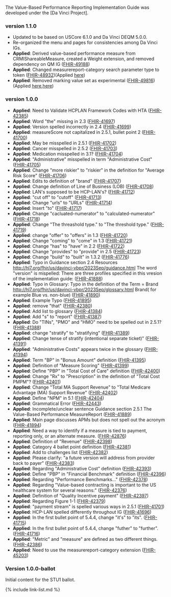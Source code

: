 
The Value-Based Performance Reporting Implementation Guide was developed under the  [Da Vinci Project].

### version 1.1.0
- Updated to be based on USCore 6.1.0 and Da Vinci DEQM 5.0.0. 
- Re-organized the menu and pages for consistencies among Da Vinci IGs.
- **Applied**: Derived value-based performance measure from CRMIShareableMeasure, created a Weight extension, and removed dependency on QM IG ([FHIR-49188](https://jira.hl7.org/browse/FHIR-49188))
- **Applied**: Changed measurereport-category search parameter type to token ([FHIR-48932](https://jira.hl7.org/browse/FHIR-48932))(Applied [here](SearchParameter-measurereport-category.html))
- **Applied**: Removed marking value set as experimental ([FHIR-49816](https://jira.hl7.org/browse/FHIR-49816))(Applied [here](ValueSet-measure-contractual-status.html),[here](ValueSet-measure-stratifier-example.html))

### version 1.0.0

- **Applied**: Need to Validate HCPLAN Framework Codes with HTA ([FHIR-42385](https://jira.hl7.org/browse/FHIR-42385))
- **Applied**: Word "the" missing in 2.3 ([FHIR-41697](https://jira.hl7.org/browse/FHIR-41697))
- **Applied**: Version spelled incorrectly in 2.4 ([FHIR-41699](https://jira.hl7.org/browse/FHIR-41699))
- **Applied**: measureScore not capitalized in 2.5.1, bullet point 2 ([FHIR-41700](https://jira.hl7.org/browse/FHIR-41700))
- **Applied**: May be misspelled in 2.5.1 ([FHIR-41702](https://jira.hl7.org/browse/FHIR-41702))
- **Applied**: Cancer misspelled in 2.5.2 ([FHIR-41703](https://jira.hl7.org/browse/FHIR-41703))
- **Applied**: Medication misspelled in 3.1? ([FHIR-41704](https://jira.hl7.org/browse/FHIR-41704))
- **Applied**: "Administrative" misspelled in term "Administrative Cost" ([FHIR-41705](https://jira.hl7.org/browse/FHIR-41705))
- **Applied**: Change "more riskier" to "riskier" in the definition for "Average Risk Score" ([FHIR-41706](https://jira.hl7.org/browse/FHIR-41706))
- **Applied**: Edits to definition of "brand" ([FHIR-41707](https://jira.hl7.org/browse/FHIR-41707))
- **Applied**: Change definition of Line of Business (LOB) ([FHIR-41708](https://jira.hl7.org/browse/FHIR-41708))
- **Applied**: LAN's supposed to be HCP-LAN's? ([FHIR-41712](https://jira.hl7.org/browse/FHIR-41712))
- **Applied**: "cut off" to "cutoff" ([FHIR-41713](https://jira.hl7.org/browse/FHIR-41713))
- **Applied**: Change "urls" to "URLs" ([FHIR-41714](https://jira.hl7.org/browse/FHIR-41714))
- **Applied**: Insert "to" ([FHIR-41717](https://jira.hl7.org/browse/FHIR-41717))
- **Applied**: Change "cacluated-numerator" to "calculated-numerator" ([FHIR-41718](https://jira.hl7.org/browse/FHIR-41718))
- **Applied**: Change "The threashold type." to "The threshold type." ([FHIR-41719](https://jira.hl7.org/browse/FHIR-41719))
- **Applied**: change "offer" to "offers" in 1.3 ([FHIR-41720](https://jira.hl7.org/browse/FHIR-41720))
- **Applied**: Change "coming" to "come" in 1.3 ([FHIR-41721](https://jira.hl7.org/browse/FHIR-41721))
- **Applied**: Change "has" to "have" in 2.2 ([FHIR-41722](https://jira.hl7.org/browse/FHIR-41722))
- **Applied**: Change "provides" to "provide" in 2.5 ([FHIR-41723](https://jira.hl7.org/browse/FHIR-41723))
- **Applied**: Change "build" to "built" in 1.3.2 ([FHIR-41776](https://jira.hl7.org/browse/FHIR-41776))
- **Applied**: Typo in Guidance section 2.4 Resources http://hl7.org/fhir/us/davinci-vbpr/2023Sep/guidance.html The word "version" is mispelled: There are three profiles specified in this vresion of the implementation guide: ([FHIR-41888](https://jira.hl7.org/browse/FHIR-41888))
- **Applied**: Typo in Glossary: Typo in the definition of the Term = Brand http://hl7.org/fhir/us/davinci-vbpr/2023Sep/glossary.html Brand( for example Blue vs. non-blue) ([FHIR-41890](https://jira.hl7.org/browse/FHIR-41890))
- **Applied**: Example Typo ([FHIR-41895](https://jira.hl7.org/browse/FHIR-41895))
- **Applied**: remove "that" ([FHIR-42380](https://jira.hl7.org/browse/FHIR-42380))
- **Applied**: Add list to glossary ([FHIR-41384](https://jira.hl7.org/browse/FHIR-41384))
- **Applied**: Add "s" to "report" ([FHIR-41387](https://jira.hl7.org/browse/FHIR-41387))
- **Applied**: Do "TINs", "PMO" and "HMO" need to be spelled out in 2.5.1? ([FHIR-41388](https://jira.hl7.org/browse/FHIR-41388))
- **Applied**: change "stratify" to "stratifying" ([FHIR-41389](https://jira.hl7.org/browse/FHIR-41389))
- **Applied**: Change tense of stratify (intentional separate ticket)" ([FHIR-41391](https://jira.hl7.org/browse/FHIR-41391))
- **Applied**: "Administrative Costs" appears twice in the glossary ([FHIR-41394](https://jira.hl7.org/browse/FHIR-41394))
- **Applied**: Term "BP" in "Bonus Amount" definition ([FHIR-41395](https://jira.hl7.org/browse/FHIR-41395))
- **Applied**: Definition of "Measure Scoring" ([FHIR-41399](https://jira.hl7.org/browse/FHIR-41399))
- **Applied**: Define "PBP" in "Total Cost of Care" definition ([FHIR-42400](https://jira.hl7.org/browse/FHIR-42400))
- **Applied**: Change "Rx" to "Prescription" in the definition of "Total Cost PMPM"? ([FHIR-42401](https://jira.hl7.org/browse/FHIR-42401))
- **Applied**: Change "Total MA Support Revenue" to "Total Medicare Advantage (MA) Support Revenue" ([FHIR-42402](https://jira.hl7.org/browse/FHIR-42402))
- **Applied**: Define "NPM" in 5.1 ([FHIR-42404](https://jira.hl7.org/browse/FHIR-42404))
- **Applied**: Grammatical Error ([FHIR-42443](https://jira.hl7.org/browse/FHIR-42443))
- **Applied**: Incomplete/unclear sentence Guidance section 2.5.1 The Value-Based Performance MeasureReport ([FHIR-41889](https://jira.hl7.org/browse/FHIR-41889))
- **Applied**: Main page discusses APMs but does not spell out the acronym ([FHIR-41894](https://jira.hl7.org/browse/FHIR-41894))
- **Applied**: Need a way to identify if a measure is tied to payment, reporting only, or an alternate measure. ([FHIR-42876](https://jira.hl7.org/browse/FHIR-42876))
- **Applied**: Definition of "Revenue" ([FHIR-42398](https://jira.hl7.org/browse/FHIR-42398))
- **Applied**: Category 4 ballet point definition ([FHIR-42381](https://jira.hl7.org/browse/FHIR-42381))
- **Applied**: Add to challenges list ([FHIR-42382](https://jira.hl7.org/browse/FHIR-42382))
- **Applied**: Please clarify: "a future version will address from provider back to payer" ([FHIR-42383](https://jira.hl7.org/browse/FHIR-42383))
- **Applied**: Regarding "Administrative Cost" definition ([FHIR-42393](https://jira.hl7.org/browse/FHIR-42393))
- **Applied**: Define "PBP" in "Financial Benchmark" definition ([FHIR-42396](https://jira.hl7.org/browse/FHIR-42396))
- **Applied**: Regarding "Performance Benchmarks..." ([FHIR-42378](https://jira.hl7.org/browse/FHIR-42378))
- **Applied**: Regarding "Value-based contracting is important to the US healthcare system for several reasons:" ([FHIR-42376](https://jira.hl7.org/browse/FHIR-42376))
- **Applied**: Definition of "Quality Incentive payment" ([FHIR-42397](https://jira.hl7.org/browse/FHIR-42397))
- **Applied**: Regarding Figure 1-1 ([FHIR-42379](https://jira.hl7.org/browse/FHIR-42379))
- **Applied**: "payment stream" is spelled various ways in 2.5.1 ([FHIR-41701](https://jira.hl7.org/browse/FHIR-41701))
- **Applied**: HCP-LAN spelled differently throughout IG ([FHIR-41696](https://jira.hl7.org/browse/FHIR-41696))
- **Applied**: In the first bullet point of 5.4.4, change "it's" to "its". ([FHIR-41715](https://jira.hl7.org/browse/FHIR-41715))
- **Applied**: In the first bullet point of 5.4.4, change "futher" to "further". ([FHIR-41716](https://jira.hl7.org/browse/FHIR-41716))
- **Applied**: "Metric" and "measure" are defined as two different things. ([FHIR-42386](https://jira.hl7.org/browse/FHIR-42386))
- **Applied**: Need to use the measurereport-category extension ([FHIR-45203](https://jira.hl7.org/browse/FHIR-45203))


### Version 1.0.0-ballot
Initial content for the STU1 ballot.

{% include link-list.md %}
